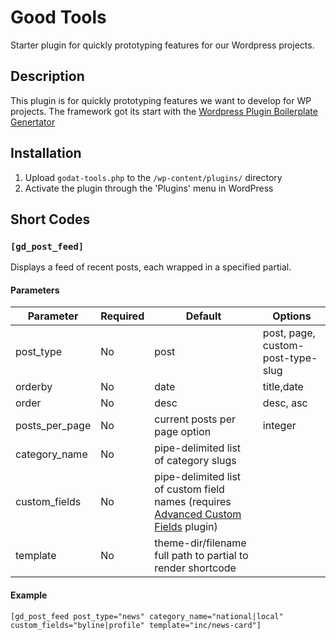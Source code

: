 # Good Tools 

Starter plugin for quickly prototyping features for our Wordpress projects.

## Description 

This plugin is for quickly prototyping features we want to develop for WP projects. 
The framework got its start with the  [Wordpress Plugin Boilerplate Genertator](https://wppb.me/)


## Installation 

1. Upload `godat-tools.php` to the `/wp-content/plugins/` directory
2. Activate the plugin through the 'Plugins' menu in WordPress

## Short Codes

### ```[gd_post_feed]``` 

Displays a feed of recent posts, each wrapped in a specified partial.

#### Parameters

| Parameter | Required | Default | Options |
| --- | --- | --- | --- |
| post_type | No | post | post, page, custom-post-type-slug |
| orderby | No | date | title,date |
| order | No | desc | desc, asc |
| posts_per_page | No | current posts per page option | integer |
| category_name | No | pipe-delimited list of category slugs |
| custom_fields | No | pipe-delimited list of custom field names (requires [Advanced Custom Fields](https://www.advancedcustomfields.com) plugin) |
| template | No | theme-dir/filename full path to partial to render shortcode |

#### Example 

```
[gd_post_feed post_type="news" category_name="national|local" custom_fields="byline|profile" template="inc/news-card"]

```
